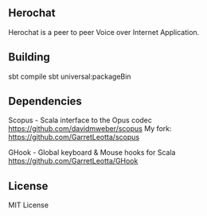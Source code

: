 Herochat
--------

Herochat is a peer to peer Voice over Internet Application.


Building
--------

sbt compile
sbt universal:packageBin

Dependencies
------------

Scopus - Scala interface to the Opus codec
https://github.com/davidmweber/scopus
My fork:
https://github.com/GarretLeotta/scopus

GHook - Global keyboard & Mouse hooks for Scala
https://github.com/GarretLeotta/GHook


License
-------

MIT License
